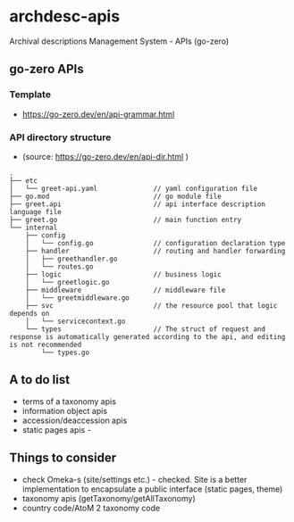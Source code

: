 # archdesc-apis
Archival descriptions Management System - APIs (go-zero)

## go-zero APIs

### Template 

- https://go-zero.dev/en/api-grammar.html

### API directory structure

- (source: https://go-zero.dev/en/api-dir.html )
```
.
├── etc
│   └── greet-api.yaml              // yaml configuration file
├── go.mod                          // go module file
├── greet.api                       // api interface description language file
├── greet.go                        // main function entry
└── internal                        
    ├── config  
    │   └── config.go               // configuration declaration type
    ├── handler                     // routing and handler forwarding
    │   ├── greethandler.go
    │   └── routes.go
    ├── logic                       // business logic
    │   └── greetlogic.go
    ├── middleware                  // middleware file
    │   └── greetmiddleware.go
    ├── svc                         // the resource pool that logic depends on
    │   └── servicecontext.go
    └── types                       // The struct of request and response is automatically generated according to the api, and editing is not recommended
        └── types.go
```

## A to do list

- terms of a taxonomy apis 
- information object apis
- accession/deaccession apis
- static pages apis - 

## Things to consider

- check Omeka-s (site/settings etc.)  - checked. Site is a better implementation to encapsulate a public interface (static pages, theme)
- taxonomy apis (getTaxonomy/getAllTaxonomy)
- country code/AtoM 2 taxonomy code
